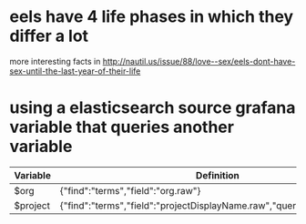 # eels have 4 life phases in which they differ a lot
more interesting facts in
http://nautil.us/issue/88/love--sex/eels-dont-have-sex-until-the-last-year-of-their-life

# using a elasticsearch source grafana variable that queries another variable
Variable|Definition
---|---
$org|{"find":"terms","field":"org.raw"}
$project|{"find":"terms","field":"projectDisplayName.raw","query":"org.raw:$org"}

